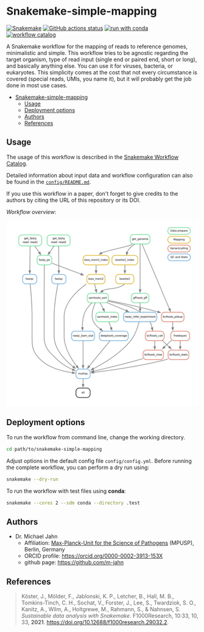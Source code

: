 # Snakemake-simple-mapping

[![Snakemake](https://img.shields.io/badge/snakemake-≥8.0.0-brightgreen.svg)](https://snakemake.github.io)
[![GitHub actions status](https://github.com/MPUSP/snakemake-simple-mapping/actions/workflows/main.yml/badge.svg?branch=main)](https://github.com/MPUSP/snakemake-simple-mapping/actions/workflows/main.yml)
[![run with conda](http://img.shields.io/badge/run%20with-conda-3EB049?labelColor=000000&logo=anaconda)](https://docs.conda.io/en/latest/)
[![workflow catalog](https://img.shields.io/badge/Snakemake%20workflow%20catalog-darkgreen)](https://snakemake.github.io/snakemake-workflow-catalog/docs/workflows/MPUSP/snakemake-simple-mapping)

A Snakemake workflow for the mapping of reads to reference genomes, minimalistic and simple.
This workflow tries to be agnostic regarding the target organism, type of read input (single end or paired end, short or long), and basically anything else. You can use it for viruses, bacteria, or eukaryotes.
This simplicity comes at the cost that not every circumstance is covered (special reads, UMIs, you name it), but it will probably get the job done in most use cases.

- [Snakemake-simple-mapping](#snakemake-simple-mapping)
  - [Usage](#usage)
  - [Deployment options](#deployment-options)
  - [Authors](#authors)
  - [References](#references)

## Usage

The usage of this workflow is described in the [Snakemake Workflow Catalog](https://snakemake.github.io/snakemake-workflow-catalog/docs/workflows/MPUSP/snakemake-simple-mapping).

Detailed information about input data and workflow configuration can also be found in the [`config/README.md`](config/README.md).

If you use this workflow in a paper, don't forget to give credits to the authors by citing the URL of this repository or its DOI.

*Workflow overview:*

<!-- include overview-->
<img src="resources/images/dag.png" align="center" />

## Deployment options

To run the workflow from command line, change the working directory.

```bash
cd path/to/snakemake-simple-mapping
```

Adjust options in the default config file `config/config.yml`.
Before running the complete workflow, you can perform a dry run using:

```bash
snakemake --dry-run
```

To run the workflow with test files using **conda**:

```bash
snakemake --cores 2 --sdm conda --directory .test
```

## Authors

- Dr. Michael Jahn
  - Affiliation: [Max-Planck-Unit for the Science of Pathogens](https://www.mpusp.mpg.de/) (MPUSP), Berlin, Germany
  - ORCID profile: https://orcid.org/0000-0002-3913-153X
  - github page: https://github.com/m-jahn

## References

> Köster, J., Mölder, F., Jablonski, K. P., Letcher, B., Hall, M. B., Tomkins-Tinch, C. H., Sochat, V., Forster, J., Lee, S., Twardziok, S. O., Kanitz, A., Wilm, A., Holtgrewe, M., Rahmann, S., & Nahnsen, S. _Sustainable data analysis with Snakemake_. F1000Research, 10:33, 10, 33, **2021**. https://doi.org/10.12688/f1000research.29032.2.
